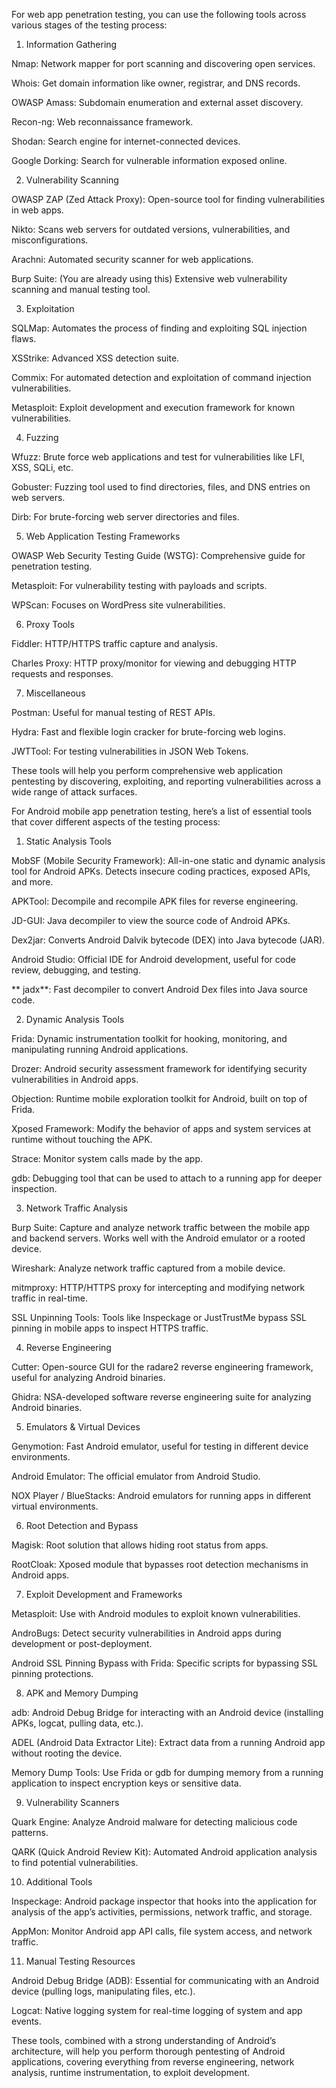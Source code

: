 
For web app penetration testing, you can use the following tools across various stages of the testing process:

1. Information Gathering

Nmap: Network mapper for port scanning and discovering open services.

Whois: Get domain information like owner, registrar, and DNS records.

OWASP Amass: Subdomain enumeration and external asset discovery.

Recon-ng: Web reconnaissance framework.

Shodan: Search engine for internet-connected devices.

Google Dorking: Search for vulnerable information exposed online.


2. Vulnerability Scanning

OWASP ZAP (Zed Attack Proxy): Open-source tool for finding vulnerabilities in web apps.

Nikto: Scans web servers for outdated versions, vulnerabilities, and misconfigurations.

Arachni: Automated security scanner for web applications.

Burp Suite: (You are already using this) Extensive web vulnerability scanning and manual testing tool.


3. Exploitation

SQLMap: Automates the process of finding and exploiting SQL injection flaws.

XSStrike: Advanced XSS detection suite.

Commix: For automated detection and exploitation of command injection vulnerabilities.

Metasploit: Exploit development and execution framework for known vulnerabilities.


4. Fuzzing

Wfuzz: Brute force web applications and test for vulnerabilities like LFI, XSS, SQLi, etc.

Gobuster: Fuzzing tool used to find directories, files, and DNS entries on web servers.

Dirb: For brute-forcing web server directories and files.


5. Web Application Testing Frameworks

OWASP Web Security Testing Guide (WSTG): Comprehensive guide for penetration testing.

Metasploit: For vulnerability testing with payloads and scripts.

WPScan: Focuses on WordPress site vulnerabilities.


6. Proxy Tools

Fiddler: HTTP/HTTPS traffic capture and analysis.

Charles Proxy: HTTP proxy/monitor for viewing and debugging HTTP requests and responses.


7. Miscellaneous

Postman: Useful for manual testing of REST APIs.

Hydra: Fast and flexible login cracker for brute-forcing web logins.

JWTTool: For testing vulnerabilities in JSON Web Tokens.


These tools will help you perform comprehensive web application pentesting by discovering, exploiting, and reporting vulnerabilities across a wide range of attack surfaces.









For Android mobile app penetration testing, here’s a list of essential tools that cover different aspects of the testing process:

1. Static Analysis Tools

MobSF (Mobile Security Framework): All-in-one static and dynamic analysis tool for Android APKs. Detects insecure coding practices, exposed APIs, and more.

APKTool: Decompile and recompile APK files for reverse engineering.

JD-GUI: Java decompiler to view the source code of Android APKs.

Dex2jar: Converts Android Dalvik bytecode (DEX) into Java bytecode (JAR).

Android Studio: Official IDE for Android development, useful for code review, debugging, and testing.

** jadx**: Fast decompiler to convert Android Dex files into Java source code.


2. Dynamic Analysis Tools

Frida: Dynamic instrumentation toolkit for hooking, monitoring, and manipulating running Android applications.

Drozer: Android security assessment framework for identifying security vulnerabilities in Android apps.

Objection: Runtime mobile exploration toolkit for Android, built on top of Frida.

Xposed Framework: Modify the behavior of apps and system services at runtime without touching the APK.

Strace: Monitor system calls made by the app.

gdb: Debugging tool that can be used to attach to a running app for deeper inspection.


3. Network Traffic Analysis

Burp Suite: Capture and analyze network traffic between the mobile app and backend servers. Works well with the Android emulator or a rooted device.

Wireshark: Analyze network traffic captured from a mobile device.

mitmproxy: HTTP/HTTPS proxy for intercepting and modifying network traffic in real-time.

SSL Unpinning Tools: Tools like Inspeckage or JustTrustMe bypass SSL pinning in mobile apps to inspect HTTPS traffic.


4. Reverse Engineering

Cutter: Open-source GUI for the radare2 reverse engineering framework, useful for analyzing Android binaries.

Ghidra: NSA-developed software reverse engineering suite for analyzing Android binaries.


5. Emulators & Virtual Devices

Genymotion: Fast Android emulator, useful for testing in different device environments.

Android Emulator: The official emulator from Android Studio.

NOX Player / BlueStacks: Android emulators for running apps in different virtual environments.


6. Root Detection and Bypass

Magisk: Root solution that allows hiding root status from apps.

RootCloak: Xposed module that bypasses root detection mechanisms in Android apps.


7. Exploit Development and Frameworks

Metasploit: Use with Android modules to exploit known vulnerabilities.

AndroBugs: Detect security vulnerabilities in Android apps during development or post-deployment.

Android SSL Pinning Bypass with Frida: Specific scripts for bypassing SSL pinning protections.


8. APK and Memory Dumping

adb: Android Debug Bridge for interacting with an Android device (installing APKs, logcat, pulling data, etc.).

ADEL (Android Data Extractor Lite): Extract data from a running Android app without rooting the device.

Memory Dump Tools: Use Frida or gdb for dumping memory from a running application to inspect encryption keys or sensitive data.


9. Vulnerability Scanners

Quark Engine: Analyze Android malware for detecting malicious code patterns.

QARK (Quick Android Review Kit): Automated Android application analysis to find potential vulnerabilities.


10. Additional Tools

Inspeckage: Android package inspector that hooks into the application for analysis of the app’s activities, permissions, network traffic, and storage.

AppMon: Monitor Android app API calls, file system access, and network traffic.


11. Manual Testing Resources

Android Debug Bridge (ADB): Essential for communicating with an Android device (pulling logs, manipulating files, etc.).

Logcat: Native logging system for real-time logging of system and app events.


These tools, combined with a strong understanding of Android’s architecture, will help you perform thorough pentesting of Android applications, covering everything from reverse engineering, network analysis, runtime instrumentation, to exploit development.

